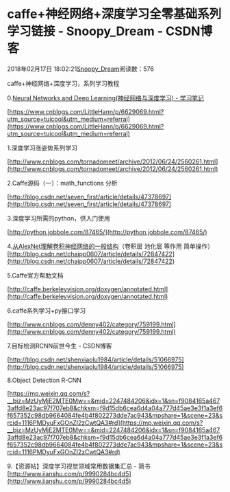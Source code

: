 # caffe+神经网络+深度学习全零基础系列学习链接 - Snoopy_Dream - CSDN博客





2018年02月17日 18:02:21[Snoopy_Dream](https://me.csdn.net/e01528)阅读数：576








caffe+神经网络+深度学习，系列学习教程






0.[Neural Networks and Deep Learning(神经网络与深度学习) - 学习笔记](http://www.cnblogs.com/LittleHann/p/6629069.html)

[https://www.cnblogs.com/LittleHann/p/6629069.html?utm_source=tuicool&utm_medium=referral](https://www.cnblogs.com/LittleHann/p/6629069.html?utm_source=tuicool&utm_medium=referral)

1.深度学习涨姿势系列学习

[http://www.cnblogs.com/tornadomeet/archive/2012/06/24/2560261.html](http://www.cnblogs.com/tornadomeet/archive/2012/06/24/2560261.html)

2.Caffe源码（一）：math_functions 分析

[http://blog.csdn.net/seven_first/article/details/47378697](http://blog.csdn.net/seven_first/article/details/47378697)

3.深度学习所需的python，供入门使用

[http://python.jobbole.com/87465/](http://python.jobbole.com/87465/)

4.[从AlexNet理解卷积神经网络的一般结构](http://blog.csdn.net/chaipp0607/article/details/72847422)（卷积层 池化层 等作用 简单操作）
[http://blog.csdn.net/chaipp0607/article/details/72847422](http://blog.csdn.net/chaipp0607/article/details/72847422)

5.Caffe官方帮助文档

[http://caffe.berkeleyvision.org/doxygen/annotated.html](http://caffe.berkeleyvision.org/doxygen/annotated.html)


6.caffe系列学习+py接口学习

[http://www.cnblogs.com/denny402/category/759199.html](http://www.cnblogs.com/denny402/category/759199.html)

7.目标检测RCNN前世今生 - CSDN博客

[http://blog.csdn.net/shenxiaolu1984/article/details/51066975](http://blog.csdn.net/shenxiaolu1984/article/details/51066975)

8.Object Detection R-CNN

[https://mp.weixin.qq.com/s?__biz=MzUyMjE2MTE0Mw==&mid=2247484206&idx=1&sn=f9084165a4673affd8e23ac97f707eb8&chksm=f9d15db6cea6d4a04a777d45ae3e3f1a3ef6f657352c98db9664084fe4b4f802273dde7ac943&mpshare=1&scene=23&srcid=1116PMDyuFxGOnZl2zCwtQA3#rd](https://mp.weixin.qq.com/s?__biz=MzUyMjE2MTE0Mw==&mid=2247484206&idx=1&sn=f9084165a4673affd8e23ac97f707eb8&chksm=f9d15db6cea6d4a04a777d45ae3e3f1a3ef6f657352c98db9664084fe4b4f802273dde7ac943&mpshare=1&scene=23&srcid=1116PMDyuFxGOnZl2zCwtQA3#rd)

9.【资源帖】深度学习视觉领域常用数据集汇总 - 简书
[http://www.jianshu.com/p/9990284bc4d5](http://www.jianshu.com/p/9990284bc4d5)




